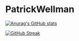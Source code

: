 # PatrickWellman

[![Anurag's GitHub stats](https://github-readme-stats.vercel.app/api?username=patrickwellman)](https://github.com/anuraghazra/github-readme-stats)

[![GitHub Streak](https://github-readme-streak-stats.herokuapp.com?user=patrickwellman)](https://git.io/streak-stats)
